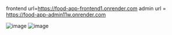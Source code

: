 frontend url=https://food-app-frontend1.onrender.com
admin url = https://food-app-admin11w.onrender.com

![image](https://github.com/user-attachments/assets/c66cd330-924a-4010-b0bf-402705c974bb)
![image](https://github.com/user-attachments/assets/c2aac1af-3ad3-4c3a-a74c-21d51842ca34)
